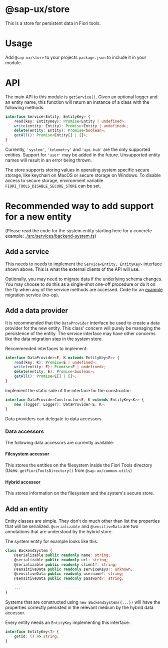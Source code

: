 # @sap-ux/store

This is a store for persistent data in Fiori tools.

# Usage
Add `@sap-ux/store` to your projects `package.json` to include it in your module.

# API

The main API to this module is `getService()`. Given an optional logger and an entity name, this function will return an instance of a class with the following methods:
```typescript
interface Service<Entity, EntityKey> {
    read(key: EntityKey): Promise<Entity | undefined>;
    write(entity: Entity): Promise<Entity | undefined>;
    delete(entity: Entity): Promise<boolean>;
    getAll(): Promise<Entity[] | []>;
}
```

Currently, `'system'`, `'telemetry'` and `'api-hub'`  are the only supported entities. Support for `'user'` may be added in the future.
Unsupported entity names will result in an error being thrown.

The store supports storing values in operating system specific secure storage, like keychain on MacOS or secure storage on Windows. To disable access to secure storage, environment variable `FIORI_TOOLS_DISABLE_SECURE_STORE` can be set.

# Recommended way to add support for a new entity

(Please read the code for the system entity starting here for a concrete example: [./src/services/backend-system.ts](./src/services/backend-system.ts))
## Add a service
This needs to needs to implement the `Service<Entity, EntityKey>` interface shown above. This is what the external clients of the API will use.

Optionally, you may need to migrate data if the underlying schema changes. You may choose to do this as a single-shot one-off procedure or do it on the fly when any of the service methods are accessed. Code for an [example](./docs/example-migration-service.md) migration service (no-op).
## Add a data provider
It is recommended that the `DataProvider` interface be used to create a data provider for the new entity. This class' concern will purely be managing the persistence of the entity. The service interface may have other concerns like the data migration step in the system store.

Recommended interfaces to implement:
```typescript
interface DataProvider<E, K extends EntityKey<E>> {
    read(key: K): Promise<E | undefined>;
    write(entity: E): Promise<E | undefined>;
    delete(entity: E): Promise<boolean>;
    getAll(): Promise<E[] | []>;
}
```

Implement the static side of the interface for the constructor:
```typescript
interface DataProviderConstructor<E, K extends EntityKey<K>> {
    new (logger: Logger): DataProvider<E, K>;
}
```

Data providers can delegate to data accessors.

### Data accessors
The following data accessors are currently available:

#### Filesystem accessor

This stores the entities on the filesystem inside the Fiori Tools directory (Uses: `getFioriToolsDirectory()` from `@sap-ux/common-utils`)

#### Hybrid accessor
This stores information on the filesystem and the system's secure store.

## Add an entity

Entity classes are simple. They don't do much other than list the properties that will be serialized. `@serializable` and `@sensitiveData` are two annotations that are understood by the hybrid store.

The system entity for example looks like this:
```typescript
class BackendSystem {
    @serializable public readonly name: string;
    @serializable public readonly url: string;
    @serializable public readonly client?: string;
    @sensitiveData public readonly serviceKeys?: unknown;
    @sensitiveData public readonly username?: string;
    @sensitiveData public readonly password?: string;
    ...
    ...
}
```
Systems that are constructed using `new BackendSystem({...})` will have the properties correctly persisted in the relevant medium by the hybrid data accessor.

Every entity needs an `EntityKey` implementing this interface:
```typescript
interface EntityKey<T> {
    getId: () => string;
}
```
